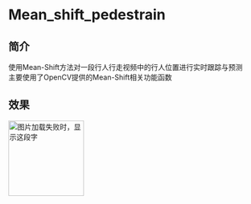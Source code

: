 # Mean_shift_pedestrain<br>
## 简介<br>
使用Mean-Shift方法对一段行人行走视频中的行人位置进行实时跟踪与预测<br>
主要使用了OpenCV提供的Mean-Shift相关功能函数<br>
## 效果<br>
<img src="https://github.com/JinshuChen/Mean_shift_pedestrain/surveillance_screenshot_18.03.2019.png" width="150" height="150" alt="图片加载失败时，显示这段字"/><br>
